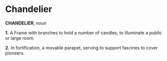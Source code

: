 # Chandelier

**CHANDELIER**, _noun_

**1.** A Frame with branches to hold a number of candles, to illuminate a public or large room.

**2.** In fortification, a movable parapet, serving to support fascines to cover pioneers.